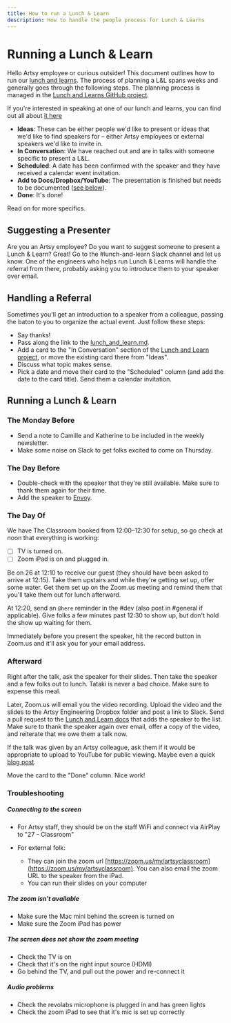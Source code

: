 ```yaml
---
title: How to run a Lunch & Learn
description: How to handle the people process for Lunch & Learns
---
```


# Running a Lunch & Learn

Hello Artsy employee or curious outsider! This document outlines how to run our [lunch and learns][lal]. The
process of planning a L&L spans weeks and generally goes through the following steps. The planning process is
managed in the [Lunch and Learns GitHub project][project].

If you're interested in speaking at one of our lunch and learns, you can find out all about [it here][event]

- **Ideas**: These can be either people we'd like to present or ideas that we'd like to find speakers for – either
  Artsy employees or external speakers we'd like to invite in.
- **In Conversation**: We have reached out and are in talks with someone specific to present a L&L.
- **Scheduled**: A date has been confirmed with the speaker and they have received a calendar event invitation.
- **Add to Docs/Dropbox/YouTube**: The presentation is finished but needs to be documented ([see below][after]).
- **Done**: It's done!

Read on for more specifics.

## Suggesting a Presenter

Are you an Artsy employee? Do you want to suggest someone to present a Lunch & Learn? Great! Go to the
#lunch-and-learn Slack channel and let us know. One of the engineers who helps run Lunch & Learns will handle the
referral from there, probably asking you to introduce them to your speaker over email.

## Handling a Referral

Sometimes you'll get an introduction to a speaker from a colleague, passing the baton to you to organize the actual
event. Just follow these steps:

- Say thanks!
- Pass along the link to the [lunch_and_learn.md][lal].
- Add a card to the "In Conversation" section of the [Lunch and Learn project][project], or move the existing card
  there from "Ideas".
- Discuss what topic makes sense.
- Pick a date and move their card to the "Scheduled" column (and add the date to the card title). Send them a
  calendar invitation.

## Running a Lunch & Learn

### The Monday Before

- Send a note to Camille and Katherine to be included in the weekly newsletter.
- Make some noise on Slack to get folks excited to come on Thursday.

### The Day Before

- Double-check with the speaker that they're still available. Make sure to thank them again for their time.
- Add the speaker to [Envoy](https://dashboard.envoy.com).

### The Day Of

We have The Classroom booked from 12:00–12:30 for setup, so go check at noon that everything is working:

- [ ] TV is turned on.
- [ ] Zoom iPad is on and plugged in.

Be on 26 at 12:10 to receive our guest (they should have been asked to arrive at 12:15). Take them upstairs and
while they're getting set up, offer some water. Get them set up on the Zoom.us meeting and remind them that you'll
take them out for lunch afterward.

At 12:20, send an `@here` reminder in the #dev (also post in #general if applicable). Give folks a few minutes past
12:30 to show up, but don't hold the show up waiting for them.

Immediately before you present the speaker, hit the record button in Zoom.us and it'll ask you for your email
address.

### Afterward

Right after the talk, ask the speaker for their slides. Then take the speaker and a few folks out to lunch. Tataki
is never a bad choice. Make sure to expense this meal.

Later, Zoom.us will email you the video recording. Upload the video and the slides to the Artsy Engineering Dropbox
folder and post a link to Slack. Send a pull request to the [Lunch and Learn docs][lal] that adds the speaker to
the list. Make sure to thank the speaker again over email, offer a copy of the video, and reiterate that we owe
them a talk now.

If the talk was given by an Artsy colleague, ask them if it would be appropriate to upload to YouTube for public
viewing. Maybe even a quick [blog post][blog].

Move the card to the "Done" column. Nice work!

### Troubleshooting

##### Connecting to the screen

- For Artsy staff, they should be on the staff WiFi and connect via AirPlay to "27 - Classroom"
- For external folk:

  - They can join the zoom url [https://zoom.us/my/artsyclassroom](https://zoom.us/my/artsyclassroom). You can also
    email the zoom URL to the speaker from the iPad.
  - You can run their slides on your computer

##### The zoom isn't available

- Make sure the Mac mini behind the screen is turned on
- Make sure the Zoom iPad has power

##### The screen does not show the zoom meeting

- Check the TV is on
- Check that it's on the right input source (HDMI)
- Go behind the TV, and pull out the power and re-connect it

##### Audio problems

- Check the revolabs microphone is plugged in and has green lights
- Check the zoom iPad to see that it's mic is set up correctly

[lal]: lunch_and_learn.md
[after]: #Afterward
[blog]: https://github.com/artsy/artsy.github.io
[project]: https://github.com/artsy/README/projects/1
[event]: /events/lunch-and-learn.md

